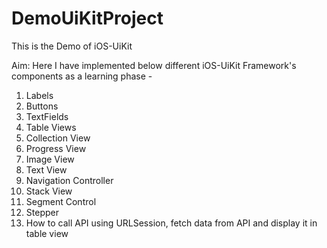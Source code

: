 # DemoUiKitProject
This is the Demo of iOS-UiKit

Aim: Here I have implemented below different iOS-UiKit Framework's components as a learning phase -
  1. Labels
  2. Buttons
  3. TextFields
  4. Table Views
  5. Collection View
  6. Progress View
  7. Image View
  8. Text View
  9. Navigation Controller
  10. Stack View
  11. Segment Control
  12. Stepper
  13. How to call API using URLSession, fetch data from API and display it in table view
